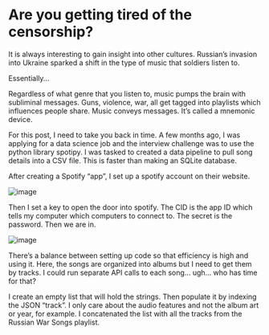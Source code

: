# Are you getting tired of the censorship?  

It is always interesting to gain insight into other cultures.  Russian’s invasion into Ukraine sparked a shift in the type of music that soldiers listen to.  

Essentially…

Regardless of what genre that you listen to, music pumps the brain with subliminal messages.  Guns, violence, war, all get tagged into playlists which influences people share.  Music conveys messages.  It’s called a mnemonic device.  

For this post, I need to take you back in time.  A few months ago, I was applying for a data science job and the interview challenge was to use the python library spotipy.  I was tasked to created a data pipeline to pull song details into a CSV file. This is faster than making an SQLite database.  

After creating a Spotify “app”, I set up a spotify account on their website.

![image](https://user-images.githubusercontent.com/23527755/159144161-02ddf865-6973-4dab-bbdc-4b690ea41b3f.png)

Then I set a key to open the door into spotify.  The CID is the app ID which tells my computer which computers to connect to.  The secret is the password.  Then we are in.

![image](https://user-images.githubusercontent.com/23527755/159144165-f8823b77-a6e8-4605-bdb9-9063e8dc4074.png)

There’s a balance between setting up code so that efficiency is high and using it.  Here, the songs are organized into albums but I need to get them by tracks.  I could run separate API calls to each song… ugh… who has time for that?  

I create an empty list that will hold the strings. Then populate it by indexing the JSON “track”.  I only care about the audio features and not the album art or year, for example.  I concatenated the list with all the tracks from the Russian War Songs playlist.
